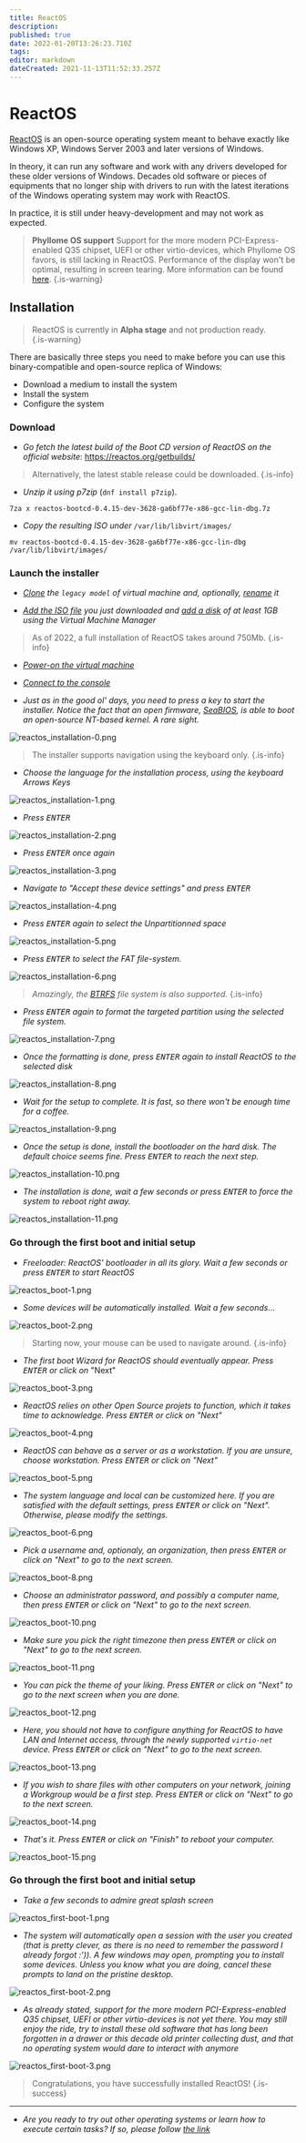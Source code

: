 ```yaml
---
title: ReactOS
description: 
published: true
date: 2022-01-20T13:26:23.710Z
tags: 
editor: markdown
dateCreated: 2021-11-13T11:52:33.257Z
---
```


# ReactOS 

[ReactOS](https://reactos.org/) is an open-source operating system meant to behave exactly like Windows XP, Windows Server 2003 and later versions of Windows.

In theory, it can run any software and work with any drivers developed for these older versions of Windows. Decades old software or pieces of equipments that no longer ship with drivers to run with the latest iterations of the Windows operating system may work with ReactOS.

In practice, it is still under heavy-development and may not work as expected.

> **Phyllome OS support**
Support for the more modern PCI-Express-enabled Q35 chipset, UEFI or other virtio-devices, which Phyllome OS favors, is still lacking in ReactOS. Performance of the display won't be optimal, resulting in screen tearing. More information can be found [here](/virt/guest/reactos).
{.is-warning}

## Installation

> ReactOS is currently in **Alpha stage** and not production ready.  
{.is-warning}

There are basically three steps you need to make before you can use this binary-compatible and open-source replica of Windows: 

* Download a medium to install the system
* Install the system
* Configure the system

### Download

* *Go fetch the latest build of the *Boot CD* version of ReactOS on the official website*: https://reactos.org/getbuilds/

> Alternatively, the latest stable release could be downloaded.
{.is-info}

* *Unzip it using p7zip* (`dnf install p7zip`).

```
7za x reactos-bootcd-0.4.15-dev-3628-ga6bf77e-x86-gcc-lin-dbg.7z
``` 

* *Copy the resulting ISO under* `/var/lib/libvirt/images/`

```
mv reactos-bootcd-0.4.15-dev-3628-ga6bf77e-x86-gcc-lin-dbg /var/lib/libvirt/images/
```

### Launch the installer

* *[Clone]() the `legacy model` of virtual machine and, optionally, [rename]() it*

* *[Add the ISO file]() you just downloaded and [add a disk]() of at least 1GB using the Virtual Machine Manager*

> As of 2022, a full installation of ReactOS takes around 750Mb.
{.is-info}

* *[Power-on the virtual machine]()*

* *[Connect to the console]()*

* *Just as in the good ol' days, you need to press a key to start the installer. Notice the fact that an open firmware, [SeaBIOS](https://www.seabios.org/SeaBIOS), is able to boot an open-source NT-based kernel. A rare sight.*

![reactos_installation-0.png](/wiki/assets/reactos/reactos_installation-0.png)

> The installer supports navigation using the keyboard only.
{.is-info}

* *Choose the language for the installation process, using the keyboard Arrows Keys*

![reactos_installation-1.png](/wiki/assets/reactos/reactos_installation-1.png)

* *Press <kbd>ENTER</kbd>*

![reactos_installation-2.png](/wiki/assets/reactos/reactos_installation-2.png)

* *Press <kbd>ENTER</kbd> once again*

![reactos_installation-3.png](/wiki/assets/reactos/reactos_installation-3.png)

* *Navigate to "Accept these device settings" and press <kbd>ENTER</kbd>*

![reactos_installation-4.png](/wiki/assets/reactos/reactos_installation-4.png)

* *Press <kbd>ENTER</kbd> again to select the Unpartitionned space*

![reactos_installation-5.png](/wiki/assets/reactos/reactos_installation-5.png)

* *Press <kbd>ENTER</kbd> to select the FAT file-system.*

![reactos_installation-6.png](/wiki/assets/reactos/reactos_installation-6.png)

> *Amazingly, the [BTRFS](https://en.wikipedia.org/wiki/Btrfs) file system is also supported.*
{.is-info}

* *Press <kbd>ENTER</kbd> again to format the targeted partition using the selected file system.*

![reactos_installation-7.png](/wiki/assets/reactos/reactos_installation-7.png)

* *Once the formatting is done, press <kbd>ENTER</kbd> again to install ReactOS to the selected disk*

![reactos_installation-8.png](/wiki/assets/reactos/reactos_installation-8.png)

* *Wait for the setup to complete. It is fast, so there won't be enough time for a coffee.*

![reactos_installation-9.png](/wiki/assets/reactos/reactos_installation-9.png)

* *Once the setup is done, install the bootloader on the hard disk. The default choice seems fine. Press <kbd>ENTER</kbd> to reach the next step.*

![reactos_installation-10.png](/wiki/assets/reactos/reactos_installation-10.png)

* *The installation is done, wait a few seconds or press <kbd>ENTER</kbd> to force the system to reboot right away.*

![reactos_installation-11.png](/wiki/assets/reactos/reactos_installation-11.png)

### Go through the first boot and initial setup

* *Freeloader: ReactOS' bootloader in all its glory. Wait a few seconds or press <kbd>ENTER</kbd> to start ReactOS*

![reactos_boot-1.png](/wiki/assets/reactos/reactos_boot-1.png)

* *Some devices will be automatically installed. Wait a few seconds...*

![reactos_boot-2.png](/wiki/assets/reactos/reactos_boot-2.png)

> Starting now, your mouse can be used to navigate around.
{.is-info}

* *The first boot Wizard for ReactOS should eventually appear. Press <kbd>ENTER</kbd> or click on* "Next"

![reactos_boot-3.png](/wiki/assets/reactos/reactos_boot-3.png)

* *ReactOS relies on other Open Source projets to function, which it takes time to acknowledge. Press <kbd>ENTER</kbd> or click on "Next"*

![reactos_boot-4.png](/wiki/assets/reactos/reactos_boot-4.png)

* *ReactOS can behave as a server or as a workstation. If you are unsure, choose workstation. Press <kbd>ENTER</kbd> or click on "Next"*

![reactos_boot-5.png](/wiki/assets/reactos/reactos_boot-5.png)

* *The system language and local can be customized here. If you are satisfied with the default settings, press <kbd>ENTER</kbd> or click on "Next". Otherwise, please modify the settings.*

![reactos_boot-6.png](/wiki/assets/reactos/reactos_boot-6.png)

* *Pick a username and, optionaly, an organization, then press <kbd>ENTER</kbd> or click on "Next" to go to the next screen.*

![reactos_boot-8.png](/wiki/assets/reactos/reactos_boot-8.png)

* *Choose an administrator password, and possibly a computer name, then press <kbd>ENTER</kbd> or click on "Next" to go to the next screen.*

![reactos_boot-10.png](/wiki/assets/reactos/reactos_boot-10.png)

* *Make sure you pick the right timezone then press <kbd>ENTER</kbd> or click on "Next" to go to the next screen.*

![reactos_boot-11.png](/wiki/assets/reactos/reactos_boot-11.png)

* *You can pick the theme of your liking. Press <kbd>ENTER</kbd> or click on "Next" to go to the next screen when you are done.*

![reactos_boot-12.png](/wiki/assets/reactos/reactos_boot-12.png)

* *Here, you should not have to configure anything for ReactOS to have LAN and Internet access, through the newly supported `virtio-net` device. Press <kbd>ENTER</kbd> or click on "Next" to go to the next screen.*

![reactos_boot-13.png](/wiki/assets/reactos/reactos_boot-13.png)

* *If you wish to share files with other computers on your network, joining a Workgroup would be a first step. Press <kbd>ENTER</kbd> or click on "Next" to go to the next screen.*

![reactos_boot-14.png](/wiki/assets/reactos/reactos_boot-14.png)

* *That's it. Press <kbd>ENTER</kbd> or click on "Finish" to reboot your computer.*

![reactos_boot-15.png](/wiki/assets/reactos/reactos_boot-15.png)

### Go through the first boot and initial setup

* *Take a few seconds to admire great splash screen*

![reactos_first-boot-1.png](/wiki/assets/reactos/reactos_first-boot-1.png)

* *The system will automatically open a session with the user you created (that is pretty clever, as there is no need to remember the password I already forgot :')). A few windows may open, prompting you to install some devices. Unless you know what you are doing, cancel these prompts to land on the pristine desktop.*

![reactos_first-boot-2.png](/wiki/assets/reactos/reactos_first-boot-2.png)

* *As already stated, support for the more modern PCI-Express-enabled Q35 chipset, UEFI or other virtio-devices is not yet there. You may still enjoy the ride, try to install these old software that has long been forgotten in a drawer or this decade old printer collecting dust, and that no operating system would dare to interact with anymore*

![reactos_first-boot-3.png](/wiki/assets/reactos/reactos_first-boot-3.png)

> Congratulations, you have successfully installed ReactOS!
{.is-success}

---

* *Are you ready to try out other operating systems or learn how to execute certain tasks? If so, please follow [the link](https://wiki.phyllo.me/e/en/gofurther/)*
